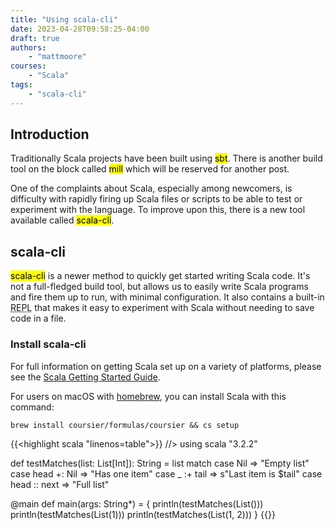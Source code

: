 ```yaml
---
title: "Using scala-cli"
date: 2023-04-28T09:58:25-04:00
draft: true
authors:
    - "mattmoore"
courses:
    - "Scala"
tags:
    - "scala-cli"
---
```


## Introduction

Traditionally Scala projects have been built using <mark>sbt</mark>. There is another build tool on the block called <mark>mill</mark> which will be reserved for another post.

One of the complaints about Scala, especially among newcomers, is difficulty with rapidly firing up Scala files or scripts to be able to test or experiment with the language. To improve upon this, there is a new tool available called <mark>scala-cli</mark>.

## scala-cli

<mark>scala-cli</mark> is a newer method to quickly get started writing Scala code. It's not a full-fledged build tool, but allows us to easily write Scala programs and fire them up to run, with minimal configuration. It also contains a built-in <abbr title="A read–eval–print loop (REPL), also termed an interactive toplevel or language shell, is a simple interactive computer programming environment that takes single user inputs, executes them, and returns the result to the user; a program written in a REPL environment is executed piecewise. The term usually refers to programming interfaces similar to the classic Lisp machine interactive environment. Common examples include command-line shells and similar environments for programming languages, and the technique is very characteristic of scripting languages.">REPL</abbr> that makes it easy to experiment with Scala without needing to save code in a file.

### Install scala-cli

For full information on getting Scala set up on a variety of platforms, please see the [Scala Getting Started Guide](https://docs.scala-lang.org/getting-started/index.html).

For users on macOS with [homebrew](https://brew.sh), you can install Scala with this command:

```shell
brew install coursier/formulas/coursier && cs setup
```

{{<highlight scala "linenos=table">}}
//> using scala "3.2.2"

def testMatches(list: List[Int]): String =
    list match
        case Nil => "Empty list"
        case head +: Nil  => "Has one item"
        case _ :+ tail    => s"Last item is $tail"
        case head :: next => "Full list"
    

@main
def main(args: String*) = {
    println(testMatches(List()))
    println(testMatches(List(1)))
    println(testMatches(List(1, 2)))
}
{{</highlight>}}